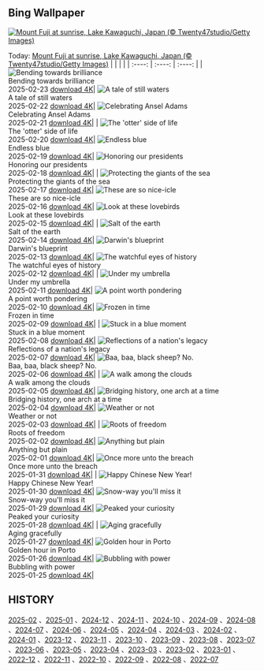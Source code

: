 ## Bing Wallpaper
[![Mount Fuji at sunrise, Lake Kawaguchi, Japan (© Twenty47studio/Getty Images)](https://cn.bing.com/th?id=OHR.MtFujiSunrise_EN-US2218385739_UHD.jpg&w=1000)](https://cn.bing.com/th?id=OHR.MtFujiSunrise_EN-US2218385739_UHD.jpg&pid=hp&w=3840&h=2160&rs=1&c=4)

Today: [Mount Fuji at sunrise, Lake Kawaguchi, Japan (© Twenty47studio/Getty Images)](https://cn.bing.com/th?id=OHR.MtFujiSunrise_EN-US2218385739_UHD.jpg&pid=hp&w=3840&h=2160&rs=1&c=4)
  |      |      |      |
| :----: | :----: | :----: |
| ![Bending towards brilliance](https://cn.bing.com/th?id=OHR.StLouisArch_EN-US1920417205_UHD.jpg&pid=hp&w=384&h=216&rs=1&c=4) <br/> Bending towards brilliance <br/> 2025-02-23  [download 4K](https://cn.bing.com/th?id=OHR.StLouisArch_EN-US1920417205_UHD.jpg&pid=hp&w=3840&h=2160&rs=1&c=4)| ![A tale of still waters](https://cn.bing.com/th?id=OHR.ChampakaSarasi_EN-US0671131929_UHD.jpg&pid=hp&w=384&h=216&rs=1&c=4) <br/> A tale of still waters <br/> 2025-02-22  [download 4K](https://cn.bing.com/th?id=OHR.ChampakaSarasi_EN-US0671131929_UHD.jpg&pid=hp&w=3840&h=2160&rs=1&c=4)| ![Celebrating Ansel Adams](https://cn.bing.com/th?id=OHR.AdamsYosemite_EN-US7924059397_UHD.jpg&pid=hp&w=384&h=216&rs=1&c=4) <br/> Celebrating Ansel Adams <br/> 2025-02-21  [download 4K](https://cn.bing.com/th?id=OHR.AdamsYosemite_EN-US7924059397_UHD.jpg&pid=hp&w=3840&h=2160&rs=1&c=4)|
| ![The 'otter' side of life](https://cn.bing.com/th?id=OHR.IceHoleOtter_EN-US7859051687_UHD.jpg&pid=hp&w=384&h=216&rs=1&c=4) <br/> The 'otter' side of life <br/> 2025-02-20  [download 4K](https://cn.bing.com/th?id=OHR.IceHoleOtter_EN-US7859051687_UHD.jpg&pid=hp&w=3840&h=2160&rs=1&c=4)| ![Endless blue](https://cn.bing.com/th?id=OHR.BlueBelize_EN-US7787222240_UHD.jpg&pid=hp&w=384&h=216&rs=1&c=4) <br/> Endless blue <br/> 2025-02-19  [download 4K](https://cn.bing.com/th?id=OHR.BlueBelize_EN-US7787222240_UHD.jpg&pid=hp&w=3840&h=2160&rs=1&c=4)| ![Honoring our presidents](https://cn.bing.com/th?id=OHR.LincolnSunrise_EN-US7725604655_UHD.jpg&pid=hp&w=384&h=216&rs=1&c=4) <br/> Honoring our presidents <br/> 2025-02-18  [download 4K](https://cn.bing.com/th?id=OHR.LincolnSunrise_EN-US7725604655_UHD.jpg&pid=hp&w=3840&h=2160&rs=1&c=4)|
| ![Protecting the giants of the sea](https://cn.bing.com/th?id=OHR.HumpbackMother_EN-US8033380725_UHD.jpg&pid=hp&w=384&h=216&rs=1&c=4) <br/> Protecting the giants of the sea <br/> 2025-02-17  [download 4K](https://cn.bing.com/th?id=OHR.HumpbackMother_EN-US8033380725_UHD.jpg&pid=hp&w=3840&h=2160&rs=1&c=4)| ![These are so nice-icle](https://cn.bing.com/th?id=OHR.Misotsuchi2025_EN-US8130053956_UHD.jpg&pid=hp&w=384&h=216&rs=1&c=4) <br/> These are so nice-icle <br/> 2025-02-16  [download 4K](https://cn.bing.com/th?id=OHR.Misotsuchi2025_EN-US8130053956_UHD.jpg&pid=hp&w=3840&h=2160&rs=1&c=4)| ![Look at these lovebirds](https://cn.bing.com/th?id=OHR.PenguinLove_EN-US7515315710_UHD.jpg&pid=hp&w=384&h=216&rs=1&c=4) <br/> Look at these lovebirds <br/> 2025-02-15  [download 4K](https://cn.bing.com/th?id=OHR.PenguinLove_EN-US7515315710_UHD.jpg&pid=hp&w=3840&h=2160&rs=1&c=4)|
| ![Salt of the earth](https://cn.bing.com/th?id=OHR.LakeTyrrell_EN-US7326346900_UHD.jpg&pid=hp&w=384&h=216&rs=1&c=4) <br/> Salt of the earth <br/> 2025-02-14  [download 4K](https://cn.bing.com/th?id=OHR.LakeTyrrell_EN-US7326346900_UHD.jpg&pid=hp&w=3840&h=2160&rs=1&c=4)| ![Darwin's blueprint](https://cn.bing.com/th?id=OHR.GalapagosIguana_EN-US6976814194_UHD.jpg&pid=hp&w=384&h=216&rs=1&c=4) <br/> Darwin's blueprint <br/> 2025-02-13  [download 4K](https://cn.bing.com/th?id=OHR.GalapagosIguana_EN-US6976814194_UHD.jpg&pid=hp&w=3840&h=2160&rs=1&c=4)| ![The watchful eyes of history](https://cn.bing.com/th?id=OHR.YungangGrottoes_EN-US6896904893_UHD.jpg&pid=hp&w=384&h=216&rs=1&c=4) <br/> The watchful eyes of history <br/> 2025-02-12  [download 4K](https://cn.bing.com/th?id=OHR.YungangGrottoes_EN-US6896904893_UHD.jpg&pid=hp&w=3840&h=2160&rs=1&c=4)|
| ![Under my umbrella](https://cn.bing.com/th?id=OHR.UmbrellaDay_EN-US6816351187_UHD.jpg&pid=hp&w=384&h=216&rs=1&c=4) <br/> Under my umbrella <br/> 2025-02-11  [download 4K](https://cn.bing.com/th?id=OHR.UmbrellaDay_EN-US6816351187_UHD.jpg&pid=hp&w=3840&h=2160&rs=1&c=4)| ![A point worth pondering](https://cn.bing.com/th?id=OHR.AlstromPoint_EN-US6746094430_UHD.jpg&pid=hp&w=384&h=216&rs=1&c=4) <br/> A point worth pondering <br/> 2025-02-10  [download 4K](https://cn.bing.com/th?id=OHR.AlstromPoint_EN-US6746094430_UHD.jpg&pid=hp&w=3840&h=2160&rs=1&c=4)| ![Frozen in time](https://cn.bing.com/th?id=OHR.SnowySvaneti_EN-US6546788330_UHD.jpg&pid=hp&w=384&h=216&rs=1&c=4) <br/> Frozen in time <br/> 2025-02-09  [download 4K](https://cn.bing.com/th?id=OHR.SnowySvaneti_EN-US6546788330_UHD.jpg&pid=hp&w=3840&h=2160&rs=1&c=4)|
| ![Stuck in a blue moment](https://cn.bing.com/th?id=OHR.BlueNorway_EN-US6457602567_UHD.jpg&pid=hp&w=384&h=216&rs=1&c=4) <br/> Stuck in a blue moment <br/> 2025-02-08  [download 4K](https://cn.bing.com/th?id=OHR.BlueNorway_EN-US6457602567_UHD.jpg&pid=hp&w=3840&h=2160&rs=1&c=4)| ![Reflections of a nation's legacy](https://cn.bing.com/th?id=OHR.WhararikiBeach_EN-US3505877495_UHD.jpg&pid=hp&w=384&h=216&rs=1&c=4) <br/> Reflections of a nation's legacy <br/> 2025-02-07  [download 4K](https://cn.bing.com/th?id=OHR.WhararikiBeach_EN-US3505877495_UHD.jpg&pid=hp&w=3840&h=2160&rs=1&c=4)| ![Baa, baa, black sheep? No.](https://cn.bing.com/th?id=OHR.ScottishSheep_EN-US3449526052_UHD.jpg&pid=hp&w=384&h=216&rs=1&c=4) <br/> Baa, baa, black sheep? No. <br/> 2025-02-06  [download 4K](https://cn.bing.com/th?id=OHR.ScottishSheep_EN-US3449526052_UHD.jpg&pid=hp&w=3840&h=2160&rs=1&c=4)|
| ![A walk among the clouds](https://cn.bing.com/th?id=OHR.GoldenBridge_EN-US3362533203_UHD.jpg&pid=hp&w=384&h=216&rs=1&c=4) <br/> A walk among the clouds <br/> 2025-02-05  [download 4K](https://cn.bing.com/th?id=OHR.GoldenBridge_EN-US3362533203_UHD.jpg&pid=hp&w=3840&h=2160&rs=1&c=4)| ![Bridging history, one arch at a time](https://cn.bing.com/th?id=OHR.RibbleheadViaduct_EN-US0244245382_UHD.jpg&pid=hp&w=384&h=216&rs=1&c=4) <br/> Bridging history, one arch at a time <br/> 2025-02-04  [download 4K](https://cn.bing.com/th?id=OHR.RibbleheadViaduct_EN-US0244245382_UHD.jpg&pid=hp&w=3840&h=2160&rs=1&c=4)| ![Weather or not](https://cn.bing.com/th?id=OHR.AustriaMarmot_EN-US0012248153_UHD.jpg&pid=hp&w=384&h=216&rs=1&c=4) <br/> Weather or not <br/> 2025-02-03  [download 4K](https://cn.bing.com/th?id=OHR.AustriaMarmot_EN-US0012248153_UHD.jpg&pid=hp&w=3840&h=2160&rs=1&c=4)|
| ![Roots of freedom](https://cn.bing.com/th?id=OHR.AfricanMuseumDC_EN-US9749048351_UHD.jpg&pid=hp&w=384&h=216&rs=1&c=4) <br/> Roots of freedom <br/> 2025-02-02  [download 4K](https://cn.bing.com/th?id=OHR.AfricanMuseumDC_EN-US9749048351_UHD.jpg&pid=hp&w=3840&h=2160&rs=1&c=4)| ![Anything but plain](https://cn.bing.com/th?id=OHR.PlainsZebra_EN-US9488790690_UHD.jpg&pid=hp&w=384&h=216&rs=1&c=4) <br/> Anything but plain <br/> 2025-02-01  [download 4K](https://cn.bing.com/th?id=OHR.PlainsZebra_EN-US9488790690_UHD.jpg&pid=hp&w=3840&h=2160&rs=1&c=4)| ![Once more unto the breach](https://cn.bing.com/th?id=OHR.OrdesaSpain_EN-US9252424531_UHD.jpg&pid=hp&w=384&h=216&rs=1&c=4) <br/> Once more unto the breach <br/> 2025-01-31  [download 4K](https://cn.bing.com/th?id=OHR.OrdesaSpain_EN-US9252424531_UHD.jpg&pid=hp&w=3840&h=2160&rs=1&c=4)|
| ![Happy Chinese New Year!](https://cn.bing.com/th?id=OHR.LunarDragon_EN-US9011723385_UHD.jpg&pid=hp&w=384&h=216&rs=1&c=4) <br/> Happy Chinese New Year! <br/> 2025-01-30  [download 4K](https://cn.bing.com/th?id=OHR.LunarDragon_EN-US9011723385_UHD.jpg&pid=hp&w=3840&h=2160&rs=1&c=4)| ![Snow-way you'll miss it](https://cn.bing.com/th?id=OHR.FlyingOwl_EN-US8779625388_UHD.jpg&pid=hp&w=384&h=216&rs=1&c=4) <br/> Snow-way you'll miss it <br/> 2025-01-29  [download 4K](https://cn.bing.com/th?id=OHR.FlyingOwl_EN-US8779625388_UHD.jpg&pid=hp&w=3840&h=2160&rs=1&c=4)| ![Peaked your curiosity](https://cn.bing.com/th?id=OHR.CanyonSnow_EN-US8514636141_UHD.jpg&pid=hp&w=384&h=216&rs=1&c=4) <br/> Peaked your curiosity <br/> 2025-01-28  [download 4K](https://cn.bing.com/th?id=OHR.CanyonSnow_EN-US8514636141_UHD.jpg&pid=hp&w=3840&h=2160&rs=1&c=4)|
| ![Aging gracefully](https://cn.bing.com/th?id=OHR.FrostedBeech_EN-US8264026523_UHD.jpg&pid=hp&w=384&h=216&rs=1&c=4) <br/> Aging gracefully <br/> 2025-01-27  [download 4K](https://cn.bing.com/th?id=OHR.FrostedBeech_EN-US8264026523_UHD.jpg&pid=hp&w=3840&h=2160&rs=1&c=4)| ![Golden hour in Porto](https://cn.bing.com/th?id=OHR.PortoSunset_EN-US7987153816_UHD.jpg&pid=hp&w=384&h=216&rs=1&c=4) <br/> Golden hour in Porto <br/> 2025-01-26  [download 4K](https://cn.bing.com/th?id=OHR.PortoSunset_EN-US7987153816_UHD.jpg&pid=hp&w=3840&h=2160&rs=1&c=4)| ![Bubbling with power](https://cn.bing.com/th?id=OHR.IcelandGeyser_EN-US7648999118_UHD.jpg&pid=hp&w=384&h=216&rs=1&c=4) <br/> Bubbling with power <br/> 2025-01-25  [download 4K](https://cn.bing.com/th?id=OHR.IcelandGeyser_EN-US7648999118_UHD.jpg&pid=hp&w=3840&h=2160&rs=1&c=4)|

  
  ## HISTORY
  [2025-02](https://github.com/Underglaze-Blue/bingwallpaper/tree/main/archive/2025-02/) 、[2025-01](https://github.com/Underglaze-Blue/bingwallpaper/tree/main/archive/2025-01/) 、[2024-12](https://github.com/Underglaze-Blue/bingwallpaper/tree/main/archive/2024-12/) 、[2024-11](https://github.com/Underglaze-Blue/bingwallpaper/tree/main/archive/2024-11/) 、[2024-10](https://github.com/Underglaze-Blue/bingwallpaper/tree/main/archive/2024-10/) 、[2024-09](https://github.com/Underglaze-Blue/bingwallpaper/tree/main/archive/2024-09/) 、[2024-08](https://github.com/Underglaze-Blue/bingwallpaper/tree/main/archive/2024-08/) 、[2024-07](https://github.com/Underglaze-Blue/bingwallpaper/tree/main/archive/2024-07/) 、[2024-06](https://github.com/Underglaze-Blue/bingwallpaper/tree/main/archive/2024-06/) 、[2024-05](https://github.com/Underglaze-Blue/bingwallpaper/tree/main/archive/2024-05/) 、[2024-04](https://github.com/Underglaze-Blue/bingwallpaper/tree/main/archive/2024-04/) 、[2024-03](https://github.com/Underglaze-Blue/bingwallpaper/tree/main/archive/2024-03/) 、[2024-02](https://github.com/Underglaze-Blue/bingwallpaper/tree/main/archive/2024-02/) 、[2024-01](https://github.com/Underglaze-Blue/bingwallpaper/tree/main/archive/2024-01/) 、[2023-12](https://github.com/Underglaze-Blue/bingwallpaper/tree/main/archive/2023-12/) 、[2023-11](https://github.com/Underglaze-Blue/bingwallpaper/tree/main/archive/2023-11/) 、[2023-10](https://github.com/Underglaze-Blue/bingwallpaper/tree/main/archive/2023-10/) 、[2023-09](https://github.com/Underglaze-Blue/bingwallpaper/tree/main/archive/2023-09/) 、[2023-08](https://github.com/Underglaze-Blue/bingwallpaper/tree/main/archive/2023-08/) 、[2023-07](https://github.com/Underglaze-Blue/bingwallpaper/tree/main/archive/2023-07/) 、[2023-06](https://github.com/Underglaze-Blue/bingwallpaper/tree/main/archive/2023-06/) 、[2023-05](https://github.com/Underglaze-Blue/bingwallpaper/tree/main/archive/2023-05/) 、[2023-04](https://github.com/Underglaze-Blue/bingwallpaper/tree/main/archive/2023-04/) 、[2023-03](https://github.com/Underglaze-Blue/bingwallpaper/tree/main/archive/2023-03/) 、[2023-02](https://github.com/Underglaze-Blue/bingwallpaper/tree/main/archive/2023-02/) 、[2023-01](https://github.com/Underglaze-Blue/bingwallpaper/tree/main/archive/2023-01/) 、[2022-12](https://github.com/Underglaze-Blue/bingwallpaper/tree/main/archive/2022-12/) 、[2022-11](https://github.com/Underglaze-Blue/bingwallpaper/tree/main/archive/2022-11/) 、[2022-10](https://github.com/Underglaze-Blue/bingwallpaper/tree/main/archive/2022-10/) 、[2022-09](https://github.com/Underglaze-Blue/bingwallpaper/tree/main/archive/2022-09/) 、[2022-08](https://github.com/Underglaze-Blue/bingwallpaper/tree/main/archive/2022-08/) 、[2022-07](https://github.com/Underglaze-Blue/bingwallpaper/tree/main/archive/2022-07/) 
